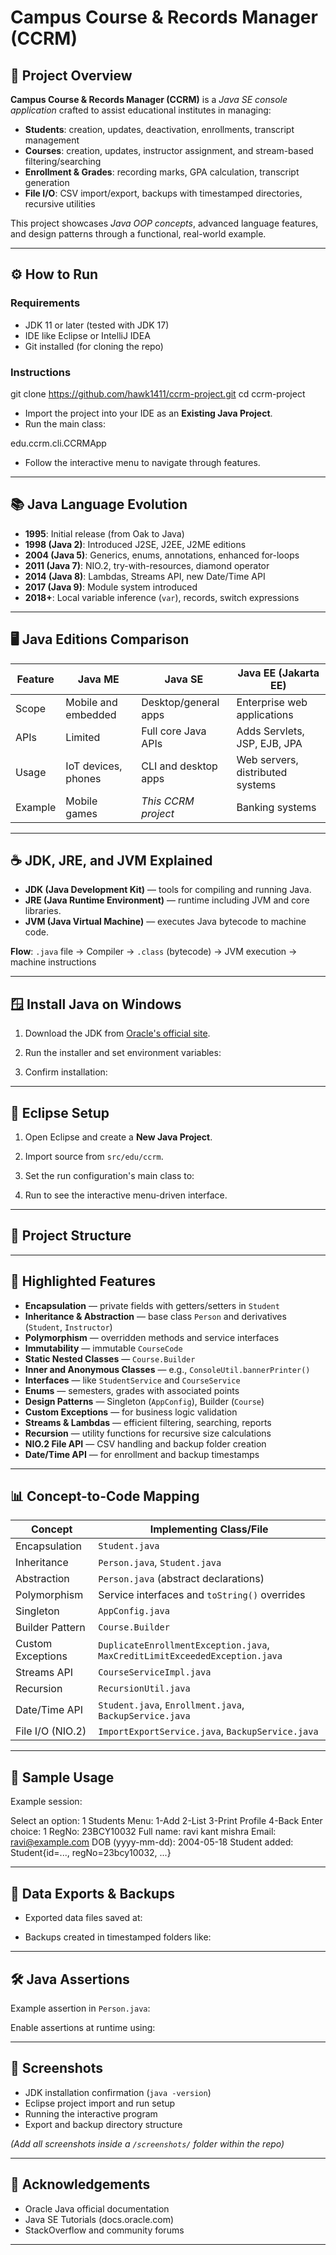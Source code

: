 # Campus Course & Records Manager (CCRM)

## 📌 Project Overview

**Campus Course & Records Manager (CCRM)** is a *Java SE console application* crafted to assist educational institutes in managing:

* **Students**: creation, updates, deactivation, enrollments, transcript management  
* **Courses**: creation, updates, instructor assignment, and stream-based filtering/searching  
* **Enrollment & Grades**: recording marks, GPA calculation, transcript generation  
* **File I/O**: CSV import/export, backups with timestamped directories, recursive utilities

This project showcases *Java OOP concepts*, advanced language features, and design patterns through a functional, real-world example.

---

## ⚙️ How to Run

### Requirements

* JDK 11 or later (tested with JDK 17)  
* IDE like Eclipse or IntelliJ IDEA  
* Git installed (for cloning the repo)  

### Instructions

git clone https://github.com/hawk1411/ccrm-project.git
cd ccrm-project


* Import the project into your IDE as an **Existing Java Project**.  
* Run the main class:

edu.ccrm.cli.CCRMApp


* Follow the interactive menu to navigate through features.

---

## 📚 Java Language Evolution

* **1995**: Initial release (from Oak to Java)  
* **1998 (Java 2)**: Introduced J2SE, J2EE, J2ME editions  
* **2004 (Java 5)**: Generics, enums, annotations, enhanced for-loops  
* **2011 (Java 7)**: NIO.2, try-with-resources, diamond operator  
* **2014 (Java 8)**: Lambdas, Streams API, new Date/Time API  
* **2017 (Java 9)**: Module system introduced  
* **2018+**: Local variable inference (`var`), records, switch expressions  

---

## 🖥️ Java Editions Comparison

| Feature | Java ME             | Java SE                | Java EE (Jakarta EE)              |
|---------|---------------------|------------------------|----------------------------------|
| Scope   | Mobile and embedded | Desktop/general apps   | Enterprise web applications      |
| APIs    | Limited             | Full core Java APIs    | Adds Servlets, JSP, EJB, JPA     |
| Usage   | IoT devices, phones | CLI and desktop apps   | Web servers, distributed systems |
| Example | Mobile games        | *This CCRM project*    | Banking systems                  |

---

## ☕ JDK, JRE, and JVM Explained

* **JDK (Java Development Kit)** — tools for compiling and running Java.  
* **JRE (Java Runtime Environment)** — runtime including JVM and core libraries.  
* **JVM (Java Virtual Machine)** — executes Java bytecode to machine code.  

**Flow**: `.java` file → Compiler → `.class` (bytecode) → JVM execution → machine instructions

---

## 🪟 Install Java on Windows

1. Download the JDK from [Oracle's official site](https://www.oracle.com/java/technologies/downloads/).  
2. Run the installer and set environment variables:


3. Confirm installation:


---

## 🚀 Eclipse Setup

1. Open Eclipse and create a **New Java Project**.  
2. Import source from `src/edu/ccrm`.  
3. Set the run configuration's main class to:


4. Run to see the interactive menu-driven interface.

---

## 📂 Project Structure


---

## 🔑 Highlighted Features

* **Encapsulation** — private fields with getters/setters in `Student`  
* **Inheritance & Abstraction** — base class `Person` and derivatives (`Student`, `Instructor`)  
* **Polymorphism** — overridden methods and service interfaces  
* **Immutability** — immutable `CourseCode`  
* **Static Nested Classes** — `Course.Builder`  
* **Inner and Anonymous Classes** — e.g., `ConsoleUtil.bannerPrinter()`  
* **Interfaces** — like `StudentService` and `CourseService`  
* **Enums** — semesters, grades with associated points  
* **Design Patterns** — Singleton (`AppConfig`), Builder (`Course`)  
* **Custom Exceptions** — for business logic validation  
* **Streams & Lambdas** — efficient filtering, searching, reports  
* **Recursion** — utility functions for recursive size calculations  
* **NIO.2 File API** — CSV handling and backup folder creation  
* **Date/Time API** — for enrollment and backup timestamps  

---

## 📊 Concept-to-Code Mapping

| Concept           | Implementing Class/File                                          |
|-------------------|----------------------------------------------------------------|
| Encapsulation     | `Student.java`                                                 |
| Inheritance       | `Person.java`, `Student.java`                                  |
| Abstraction       | `Person.java` (abstract declarations)                         |
| Polymorphism      | Service interfaces and `toString()` overrides                 |
| Singleton         | `AppConfig.java`                                              |
| Builder Pattern   | `Course.Builder`                                              |
| Custom Exceptions | `DuplicateEnrollmentException.java`, `MaxCreditLimitExceededException.java` |
| Streams API       | `CourseServiceImpl.java`                                      |
| Recursion         | `RecursionUtil.java`                                          |
| Date/Time API     | `Student.java`, `Enrollment.java`, `BackupService.java`      |
| File I/O (NIO.2)  | `ImportExportService.java`, `BackupService.java`              |

---

## 🧪 Sample Usage


Example session:

Select an option: 1
Students Menu: 1-Add 2-List 3-Print Profile 4-Back
Enter choice: 1
RegNo: 23BCY10032
Full name: ravi kant mishra
Email: ravi@example.com
DOB (yyyy-mm-dd): 2004-05-18
Student added: Student{id=..., regNo=23bcy10032, ...}

---

## 📂 Data Exports & Backups

* Exported data files saved at:


* Backups created in timestamped folders like:


---

## 🛠️ Java Assertions

Example assertion in `Person.java`:


Enable assertions at runtime using:


---

## 📸 Screenshots

* JDK installation confirmation (`java -version`)  
* Eclipse project import and run setup  
* Running the interactive program  
* Export and backup directory structure  

*(Add all screenshots inside a `/screenshots/` folder within the repo)*

---



## 🙏 Acknowledgements

* Oracle Java official documentation  
* Java SE Tutorials (docs.oracle.com)  
* StackOverflow and community forums  

---



